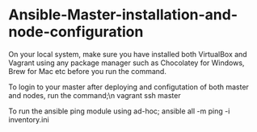 # Ansible-Master-installation-and-node-configuration

On your local system, make sure you have installed both VirtualBox and Vagrant using any package manager such as Chocolatey for Windows, Brew for Mac etc before you run the command.

To login to your master after deploying and configutation of both master and nodes, run the command;\n
vagrant ssh master

To run the ansible ping module using ad-hoc;
ansible all -m ping -i inventory.ini
